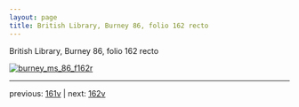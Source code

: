 ```yaml
---
layout: page
title: British Library, Burney 86, folio 162 recto
---
```


British Library, Burney 86, folio 162 recto

[![burney_ms_86_f162r](http://www.homermultitext.org/iipsrv?IIIF=/project/homer/pyramidal/deepzoom/bl/burney86imgs/v1/burney_ms_86_f162r.tif/full/800,/0/default.jpg)](http://www.homermultitext.org/ict2/?urn=urn:cite2:bl:burney86imgs.v1:burney_ms_86_f162r) 

---

previous:  [161v](../161v/) | next: [162v](../162v/)